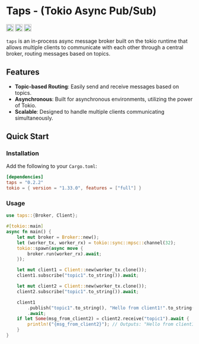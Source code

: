 # Taps - (Tokio Async Pub/Sub)

[<img alt="github" src="https://img.shields.io/badge/github-matthewjberger/taps-8da0cb?style=for-the-badge&labelColor=555555&logo=github" height="20">](https://github.com/matthewjberger/taps)
[<img alt="crates.io" src="https://img.shields.io/crates/v/taps.svg?style=for-the-badge&color=fc8d62&logo=rust" height="20">](https://crates.io/crates/taps)
[<img alt="docs.rs" src="https://img.shields.io/badge/docs.rs-taps-66c2a5?style=for-the-badge&labelColor=555555&logo=docs.rs" height="20">](https://docs.rs/taps)

`taps` is an in-process async message broker built on the tokio runtime that allows multiple clients to communicate with each other through a central broker, routing messages based on topics.

## Features

- **Topic-based Routing**: Easily send and receive messages based on topics.
- **Asynchronous**: Built for asynchronous environments, utilizing the power of Tokio.
- **Scalable**: Designed to handle multiple clients communicating simultaneously.

## Quick Start

### Installation

Add the following to your `Cargo.toml`:

```toml
[dependencies]
taps = "0.2.2"
tokio = { version = "1.33.0", features = ["full"] }
```

### Usage

```rust
use taps::{Broker, Client};

#[tokio::main]
async fn main() {
    let mut broker = Broker::new();
    let (worker_tx, worker_rx) = tokio::sync::mpsc::channel(32);
    tokio::spawn(async move {
        broker.run(worker_rx).await;
    });

    let mut client1 = Client::new(worker_tx.clone());
    client1.subscribe("topic1".to_string()).await;

    let mut client2 = Client::new(worker_tx.clone());
    client2.subscribe("topic1".to_string()).await;

    client1
        .publish("topic1".to_string(), "Hello from client1!".to_string())
        .await;
    if let Some(msg_from_client2) = client2.receive("topic1").await {
        println!("{msg_from_client2}"); // Outputs: "Hello from client1!"
    }
}
```
